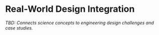 # Real-World Design Integration

_TBD: Connects science concepts to engineering design challenges and case studies._